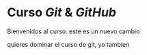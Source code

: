 # Curso _Git_ & _GitHub_

Bienvenidos al curso.
este es un nuevo cambio

quieres dominar el curso de git, yo tambien
